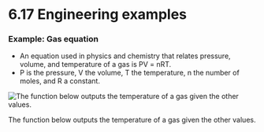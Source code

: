 # 6.17 Engineering examples

### Example: Gas equation

- An equation used in physics and chemistry that relates pressure, volume, and temperature of a gas is PV = nRT.
- P is the pressure, V the volume, T the temperature, n the number of moles, and R a constant.

![The function below outputs the temperature of a gas given the other values.](6%2017%20Engineering%20examples%20f86715f48f014d0382bfa0bc19b7ce66/Untitled.png)

The function below outputs the temperature of a gas given the other values.